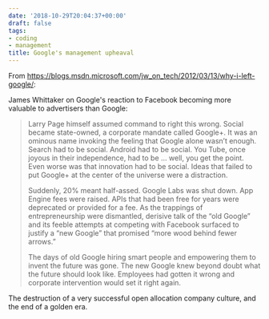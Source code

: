 ```yaml
---
date: '2018-10-29T20:04:37+00:00'
draft: false
tags:
- coding
- management
title: Google's management upheaval
---
```


From https://blogs.msdn.microsoft.com/jw_on_tech/2012/03/13/why-i-left-google/:

James Whittaker on Google's reaction to Facebook becoming more valuable to advertisers than Google:

>Larry Page himself assumed command to right this wrong. Social became state-owned, a corporate mandate called Google+. It was an ominous name invoking the feeling that Google alone wasn’t enough. Search had to be social. Android had to be social. You Tube, once joyous in their independence, had to be … well, you get the point. Even worse was that innovation had to be social. Ideas that failed to put Google+ at the center of the universe were a distraction.
>
>Suddenly, 20% meant half-assed. Google Labs was shut down. App Engine fees were raised. APIs that had been free for years were deprecated or provided for a fee. As the trappings of entrepreneurship were dismantled, derisive talk of the “old Google” and its feeble attempts at competing with Facebook surfaced to justify a “new Google” that promised “more wood behind fewer arrows.”
>
>The days of old Google hiring smart people and empowering them to invent the future was gone. The new Google knew beyond doubt what the future should look like. Employees had gotten it wrong and corporate intervention would set it right again.

The destruction of a very successful open allocation company culture, and the end of a golden era.

